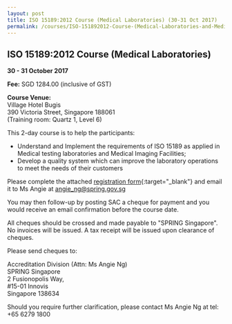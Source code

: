 ```yaml
---
layout: post
title: ISO 15189:2012 Course (Medical Laboratories) (30-31 Oct 2017)
permalink: /courses/ISO-151892012-Course-(Medical-Laboratories-and-Medical-Imaging-Facilities)
---
```

## ISO 15189:2012 Course (Medical Laboratories)
**30 - 31 October 2017**

**Fee:** SGD 1284.00 (inclusive of GST) 
 
**Course Venue:**  
Village Hotel Bugis  
390 Victoria Street, Singapore 188061  
(Training room: Quartz 1, Level 6)
 
This 2-day course is to help the participants:
* Understand and Implement the requirements of ISO 15189 as applied in Medical testing laboratories and Medical Imaging Facilities;
* Develop a quality system which can improve the laboratory operations to meet the needs of their customers
 
Please complete the attached [registration form](/files/events/Registration%20form%20-%20ISO%2015189%20(for%20medical%20laboratories).docx){:target="_blank"} and email it to Ms Angie at [angie_ng@spring.gov.sg](mailto:angie_ng@spring.gov.sg)
 
You may then follow-up by posting SAC a cheque for payment and you would receive an email confirmation before the course date.   
 
All cheques should be crossed and made payable to "SPRING Singapore". No invoices will be issued. A tax receipt will be issued upon clearance of cheques. 
 
Please send cheques to: 

Accreditation Division (Attn: Ms Angie Ng)  
SPRING Singapore  
2 Fusionopolis Way,   
#15-01 Innovis  
Singapore 138634
 
Should you require further clarification, please contact Ms Angie Ng at tel: +65 6279 1800

